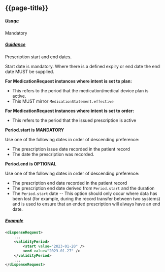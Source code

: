 ## {{page-title}}

<h5><ins>Usage</ins></h5>

<span class="mro-circle mandatory" title="Mandatory"></span> Mandatory

<h5><ins>Guidance</ins></h5>

Prescription start and end dates.

Start date is mandatory. Where there is a defined expiry or end date the end date MUST be supplied.

**For MedicationRequest instances where intent is set to plan:**

- This refers to the period that the medication/medical device plan is active.
- This MUST mirror `MedicationStatement.effective`


**For MedicationRequest instances where intent is set to order:**

- This refers to the period that the issued prescription is active

**Period.start is MANDATORY**

Use one of the following dates in order of descending preference:

- The prescription issue date recorded in the patient record
- The date the prescription was recorded.


**Period.end is OPTIONAL**

Use one of the following dates in order of descending preference:

- The prescription end date recorded in the patient record
- The prescription end date derived from `Period.start` and the duration
- The `Period.start` date -- This option should only occur where data has been lost (for example, during the record transfer between two systems) and is used to ensure that an ended prescription will always have an end date.

<h5><ins>Example</ins></h5>

```xml
<dispenseRequest>
    ...
    <validityPeriod>
        <start value="2023-01-20" />
        <end value="2023-01-27" />
    </validityPeriod>
    ...
</dispenseRequest>
```